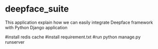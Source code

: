 # deepface_suite
This application explain how we can easily integrate Deepface framework with Python Django application

#install redis cache
#install requirement.txt 
#run python manage.py runserver

